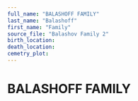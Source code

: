 ```yaml
---
full_name: "BALASHOFF FAMILY"
last_name: "Balashoff"
first_name: "Family"
source_file: "Balashov Family 2"
birth_location:
death_location:
cemetry_plot: 
---
```

# BALASHOFF FAMILY

